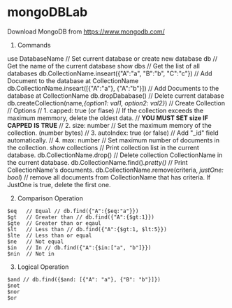 # mongoDBLab

Download MongoDB from https://www.mongodb.com/

1. Commands

  use DatabaseName                                           // Set current database or create new database
  db                                                         // Get the name of the current database
  show dbs                                                   // Get the list of all databases
  db.CollectionName.inseart({"A":"a", "B":"b", "C":"c"})     // Add Document to the database at CollectionName 
  db.CollectionName.inseart([{"A":"a"}, {"A":"b"}])          // Add Documents to the database at CollectionName
  db.dropDababase()                                          // Delete current database
  db.createCollection(name,*{option1: val1, option2: val2}*) // Create Collection
                                                             // Options
                                                             //   1. capped: true (or flase) // If the collection exceeds the maximum memmory, delete the oldest data.
                                                             //   **YOU MUST SET size IF CAPPED IS TRUE**
                                                             //   2. size: number // Set the maximum memory of the collection. (number bytes)
                                                             //   3. autoIndex: true (or false) // Add "_id" field automatically. 
                                                             //   4. max: number // Set maximum number of documents in the collection.
  show collections                                           // Print collection list in the current database.
  db.CollectionName.drop()                                   // Delete collection CollectionName in the current database.
  db.CollectionName.find()*.pretty()*                        // Print CollectionName's documents.
  db.CollectionName.remove(criteria, *justOne: bool*)        // remove all documents from CollectionName that has criteria. If JustOne is true, delete the first one.
  
  2. Comparison Operation
  
    $eq   // Equal // db.find({"A":{$eq:"a"}})
    $gt   // Greater than // db.find({"A":{$gt:1}})
    $gte  // Greater than or eqaul 
    $lt   // Less than // db.find({"A":{$gt:1, $lt:5}})
    $lte  // Less than or equal
    $ne   // Not equal
    $in   // In // db.find({"A":{$in:["a", "b"]}})
    $nin  // Not in
    
  3. Logical Operation
  
    $and // db.find({$and: [{"A": "a"}, {"B": "b"}]})
    $not
    $nor
    $or
  
